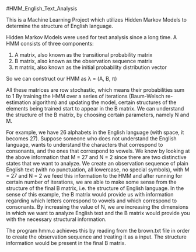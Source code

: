 #HMM_English_Text_Analysis

This is a Machine Learning Project which utilizes Hidden Markov Models to determine the structure of English language.

Hidden Markov Models were used for text analysis since a long time.
A HMM consists of three components: 
1. A matrix, also known as the transitional probability matrix
2. B matrix, also known as the observation sequence matrix
3. π matrix, also known as the initial probability distribution vector

So we can construct our HMM as 
			λ = (A, B, π)

All these matrices are row stochastic, which means their probabilities sum to 1
By training the HMM over a series of iterations (Baum-Welsch re-estimation algorithm) and updating the model, certain structures of the elements being trained start to appear in the B matrix. We can understand the structure of the B matrix, by choosing certain parameters, namely N and M.

For example, we have 26 alphabets in the English language (with space, it becomes 27). Suppose someone who does not understand the English language, wants to understand the characters that correspond to consonants, and the ones that correspond to vowels. We know by looking at the above information that
			M = 27 and N = 2
since there are two distinctive states that we want to analyze.
We create an observation sequence of plain English text (with no punctuation, all lowercase, no special symbols), with M = 27 and N = 2 we feed this information to the HMM and after running for certain number of iterations, we are able to make some sense from the structure of the final B matrix, i.e. the structure of English language. In the sense of this example, the B matrix would provide us with information regarding which letters correspond to vowels and which correspond to consonants. By increasing the value of N, we are increasing the dimensions in which we want to analyze English text and the B matrix would provide you with the necessary structural information.

The program hmm.c achieves this by reading from the brown.txt file in order to create the observation sequence and treating it as a input. The structure information would be present in the final B matrix.   
